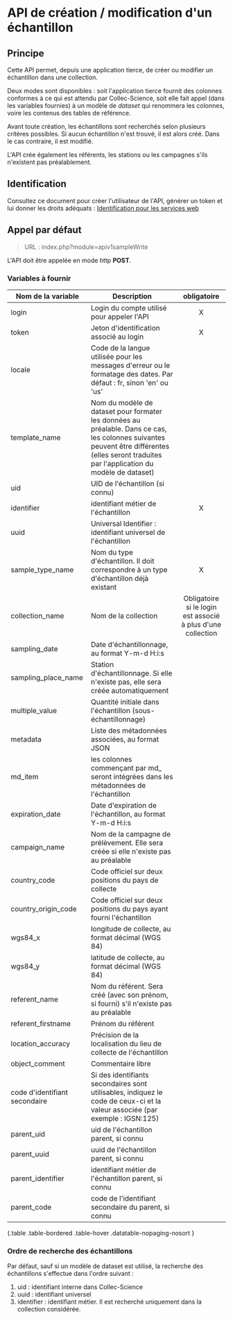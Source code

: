 # API de création / modification d'un échantillon

## Principe

Cette API permet, depuis une application tierce, de créer ou modifier un échantillon dans une collection.

Deux modes sont disponibles : soit l'application tierce fournit des colonnes conformes à ce qui est attendu par Collec-Science, soit elle fait appel (dans les variables fournies) à un modèle de *dataset* qui renommera les colonnes, voire les contenus des tables de référence.

Avant toute création, les échantillons sont recherchés selon plusieurs critères possibles. Si aucun échantillon n'est trouvé, il est alors créé. Dans le cas contraire, il est modifié.

L'API crée également les référents, les stations ou les campagnes s'ils n'existent pas préalablement.

## Identification

Consultez ce document pour créer l'utilisateur de l'API, générer un token et lui donner les droits adéquats : [Identification pour les services web](index.php?module=swidentification_fr)

## Appel par défaut

> URL : index.php?module=apiv1sampleWrite

L'API doit être appelée en mode http **POST**.

### Variables à fournir


| Nom de la variable            | Description                                                                                                                                                                                         |                          obligatoire                          |
| ------------------------------- | ----------------------------------------------------------------------------------------------------------------------------------------------------------------------------------------------------- | :-------------------------------------------------------------: |
| login                         | Login du compte utilisé pour appeler l'API                                                                                                                                                         |                               X                               |
| token                         | Jeton d'identification associé au login                                                                                                                                                            |                               X                               |
| locale                        | Code de la langue utilisée pour les messages d'erreur ou le formatage des dates. Par défaut : fr, sinon 'en' ou 'us'                                                                              |                                                               |
| template_name                 | Nom du modèle de dataset pour formater les données au préalable. Dans ce cas, les colonnes suivantes peuvent être différentes (elles seront traduites par l'application du modèle de dataset) |                                                               |
| uid                           | UID de l'échantillon (si connu)                                                                                                                                                                    |                                                               |
| identifier                    | identifiant métier de l'échantillon                                                                                                                                                               |                               X                               |
| uuid                          | Universal Identifier : identifiant universel de l'échantillon                                                                                                                                      |                                                               |
| sample_type_name              | Nom du type d'échantillon. Il doit correspondre à un type d'échantillon déjà existant                                                                                                          |                               X                               |
| collection_name               | Nom de la collection                                                                                                                                                                                | Obligatoire si le login est associé à plus d'une collection |
| sampling_date                 | Date d'échantillonnage, au format Y-m-d H:i:s                                                                                                                                                      |                                                               |
| sampling_place_name           | Station d'échantillonnage. Si elle n'existe pas, elle sera créée automatiquement                                                                                                                 |                                                               |
| multiple_value                | Quantité initiale dans l'échantillon (sous-échantillonnage)                                                                                                                                      |                                                               |
| metadata                      | Liste des métadonnées associées, au format JSON                                                                                                                                                  |                                                               |
| md_item                       | les colonnes commençant par md_ seront intégrées dans les métadonnées de l'échantillon                                                                                                        |                                                               |
| expiration_date               | Date d'expiration de l'échantillon, au format Y-m-d H:i:s                                                                                                                                          |                                                               |
| campaign_name                 | Nom de la campagne de prélèvement. Elle sera créée si elle n'existe pas au préalable                                                                                                           |                                                               |
| country_code                  | Code officiel sur deux positions du pays de collecte                                                                                                                                                |                                                               |
| country_origin_code           | Code officiel sur deux positions du pays ayant fourni l'échantillon                                                                                                                                |                                                               |
| wgs84_x                       | longitude de collecte, au format décimal (WGS 84)                                                                                                                                                  |                                                               |
| wgs84_y                       | latitude de collecte, au format décimal (WGS 84)                                                                                                                                                   |                                                               |
| referent_name                 | Nom du référent. Sera créé (avec son prénom, si fourni) s'il n'existe pas au préalable                                                                                                        |                                                               |
| referent_firstname            | Prénom du référent                                                                                                                                                                               |                                                               |
| location_accuracy             | Précision de la localisation du lieu de collecte de l'échantillon                                                                                                                                 |                                                               |
| object_comment                | Commentaire libre                                                                                                                                                                                   |                                                               |
| code d'identifiant secondaire | Si des identifiants secondaires sont utilisables, indiquez le code de ceux-ci et la valeur associée (par exemple : IGSN:125)                                                                       |                                                               |
| parent_uid                    | uid de l'échantillon parent, si connu                                                                                                                                                              |                                                               |
| parent_uuid                   | uuid de l'échantillon parent, si connu                                                                                                                                                             |                                                               |
| parent_identifier             | identifiant métier de l'échantillon parent, si connu                                                                                                                                              |                                                               |
| parent_code                   | code de l'identifiant secondaire du parent, si connu                                                                                                                                                |                                                               |

{.table .table-bordered .table-hover .datatable-nopaging-nosort }

### Ordre de recherche des échantillons

Par défaut, sauf si un modèle de dataset est utilisé, la recherche des échantillons s'effectue dans l'ordre suivant :

1. uid : identifiant interne dans Collec-Science
2. uuid : identifiant universel
3. identifier : identifiant métier. Il est recherché uniquement dans la collection considérée.
